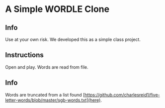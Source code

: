 # A Simple WORDLE Clone

## Info

Use at your own risk.  We developed this as a simple class project.

## Instructions

Open and play.  Words are read from file.

## Info

Words are truncated from a list found [https://github.com/charlesreid1/five-letter-words/blob/master/sgb-words.txt](here).
